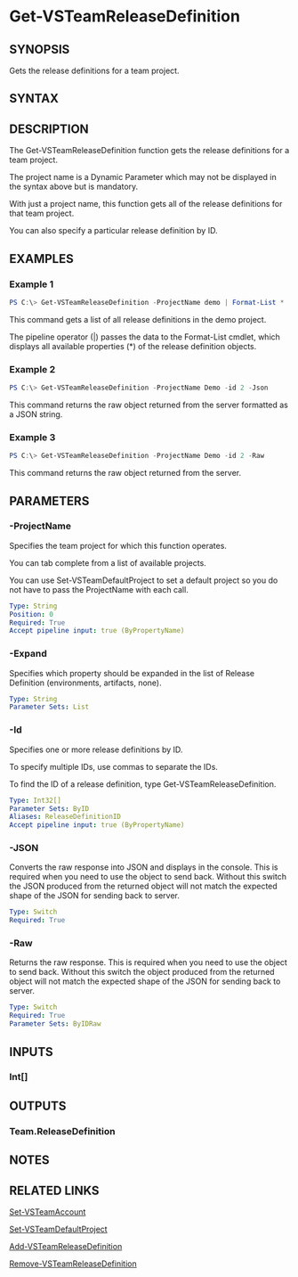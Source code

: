 


# Get-VSTeamReleaseDefinition

## SYNOPSIS

Gets the release definitions for a team project.

## SYNTAX

## DESCRIPTION

The Get-VSTeamReleaseDefinition function gets the release definitions for a team project.

The project name is a Dynamic Parameter which may not be displayed in the syntax above but is mandatory.

With just a project name, this function gets all of the release definitions for that team project.

You can also specify a particular release definition by ID.

## EXAMPLES

### Example 1

```PowerShell
PS C:\> Get-VSTeamReleaseDefinition -ProjectName demo | Format-List *
```

This command gets a list of all release definitions in the demo project.

The pipeline operator (|) passes the data to the Format-List cmdlet, which displays all available properties (*) of the release definition objects.

### Example 2

```PowerShell
PS C:\> Get-VSTeamReleaseDefinition -ProjectName Demo -id 2 -Json
```

This command returns the raw object returned from the server formatted as a JSON string.

### Example 3

```PowerShell
PS C:\> Get-VSTeamReleaseDefinition -ProjectName Demo -id 2 -Raw
```

This command returns the raw object returned from the server.

## PARAMETERS

### -ProjectName

Specifies the team project for which this function operates.

You can tab complete from a list of available projects.

You can use Set-VSTeamDefaultProject to set a default project so
you do not have to pass the ProjectName with each call.

```yaml
Type: String
Position: 0
Required: True
Accept pipeline input: true (ByPropertyName)
```

### -Expand

Specifies which property should be expanded in the list of Release Definition (environments, artifacts, none).

```yaml
Type: String
Parameter Sets: List
```

### -Id

Specifies one or more release definitions by ID.

To specify multiple IDs, use commas to separate the IDs.

To find the ID of a release definition, type Get-VSTeamReleaseDefinition.

```yaml
Type: Int32[]
Parameter Sets: ByID
Aliases: ReleaseDefinitionID
Accept pipeline input: true (ByPropertyName)
```

### -JSON

Converts the raw response into JSON and displays in the console. This is required when you need to use the object to send back.  Without this switch the JSON produced from the returned object will not match the expected shape of the JSON for sending back to server.

```yaml
Type: Switch
Required: True
```

### -Raw

Returns the raw response. This is required when you need to use the object to send back.  Without this switch the object produced from the returned object will not match the expected shape of the JSON for sending back to server.

```yaml
Type: Switch
Required: True
Parameter Sets: ByIDRaw
```

## INPUTS

### Int[]

## OUTPUTS

### Team.ReleaseDefinition

## NOTES

## RELATED LINKS

[Set-VSTeamAccount](Set-VSTeamAccount.md)

[Set-VSTeamDefaultProject](Set-VSTeamDefaultProject.md)

[Add-VSTeamReleaseDefinition](Add-VSTeamReleaseDefinition.md)

[Remove-VSTeamReleaseDefinition](Remove-VSTeamReleaseDefinition.md)

